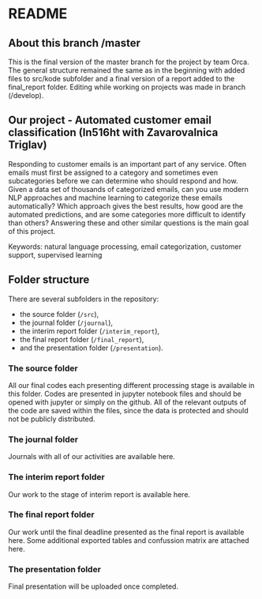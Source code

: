 # README #

## About this branch /master ##

This is the final version of the master branch for the project by team Orca. The general structure remained the same as in the beginning with added files to src/kode subfolder and a final version of a report added to the final_report folder. Editing while working on projects was made in branch (/develop).


## Our project - Automated customer email classification (In516ht with Zavarovalnica Triglav) ##

Responding to customer emails is an important part of any service. Often emails must first be assigned to a category and sometimes even subcategories before we can determine who should respond and how. Given a data set of thousands of categorized emails, can you use modern NLP approaches and machine learning to categorize these emails automatically? Which approach gives the best results, how good are the automated predictions, and are some categories more difficult to identify than others? Answering these and other similar questions is the main goal of this project.

Keywords: natural language processing, email categorization, customer support, supervised learning



## Folder structure ##

There are several subfolders in the repository:

* the source folder (`/src`),
* the journal folder (`/journal`),
* the interim report folder (`/interim_report`),
* the final report folder (`/final_report`),
* and the presentation folder (`/presentation`).

### The source folder ###

All our final codes each presenting different processing stage is available in this folder. Codes are presented in jupyter notebook files and should be opened with jupyter or simply on the github. All of the relevant outputs of the code are saved within the files, since the data is protected and should not be publicly distributed. 

### The journal folder ###

Journals with all of our activities are available here.

### The interim report folder ###

Our work to the stage of interim report is available here.

### The final report folder ###

Our work until the final deadline presented as the final report is available here. Some additional exported tables and confussion matrix are attached here.

### The presentation folder ###

Final presentation will be uploaded once completed.

